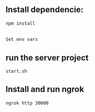 ## Install dependencie:

`npm install`

##

`Set env vars`

## run the server project

`start.sh`

## Install and run ngrok

`ngrok http 30000`